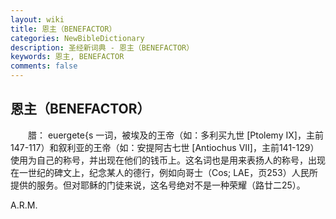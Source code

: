 ```yaml
---
layout: wiki
title: 恩主（BENEFACTOR）
categories: NewBibleDictionary
description: 圣经新词典 - 恩主（BENEFACTOR）
keywords: 恩主, BENEFACTOR
comments: false
---
```


## 恩主（BENEFACTOR）

　　腊： euergete{s 一词，被埃及的王帝（如：多利买九世 [Ptolemy IX]，主前147-117）和叙利亚的王帝（如：安提阿古七世 [Antiochus VII]，主前141-129）使用为自己的称号，并出现在他们的钱币上。这名词也是用来表扬人的称号，出现在一世纪的碑文上，纪念某人的德行，例如向哥士（Cos; LAE，页253）人民所提供的服务。但对耶稣的门徒来说，这名号绝对不是一种荣耀（路廿二25）。

A.R.M.







